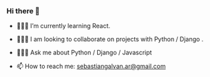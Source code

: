 ### Hi there 👋
<!-- **SebasGalvan/SebasGalvan** is a ✨ _special_ ✨ repository because its `README.md` (this file) appears on your GitHub profile. -->

<!-- - 📗 I am currently working on a book app -->
- 👨🏻‍💻 I’m currently learning React.
- 👨🏻‍🌾 I am looking to collaborate on projects with Python / Django .

- 👨🏻‍🏫 Ask me about Python / Django / Javascript
- 📫 How to reach me: sebastiangalvan.ar@gmail.com
